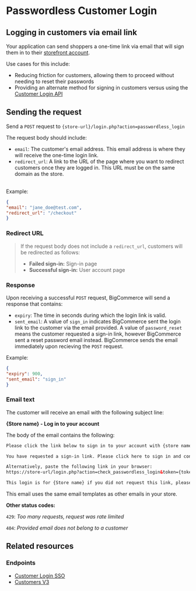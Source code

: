# Passwordless Customer Login



## Logging in customers via email link
Your application can send shoppers a one-time link via email that will sign them in to their [storefront account](https://support.bigcommerce.com/s/article/Customer-Account-Creation).

Use cases for this include:
* Reducing friction for customers, allowing them to proceed without needing to reset their passwords
* Providing an alternate method for signing in customers versus using the [Customer Login API](https://developer.bigcommerce.com/api-docs/customers/customer-login-api)

## Sending the request

Send a `POST` request to 
`{store-url}/login.php?action=passwordless_login`

The request body should include:
* `email`: The customer's email address. This email address is where they will receive the one-time login link.
* `redirect_url`: A link to the URL of the page where you want to redirect customers once they are logged in. This URL must be on the same domain as the store.
<br>
Example: 
<br>

```json
{
"email": "jane_doe@test.com",
"redirect_url": "/checkout"
}
```
<div class="HubBlock--callout">
<div class="CalloutBlock--">
<div class="HubBlock-content">
    
<!-- theme:  -->
### Redirect URL
> If the request body does not include a `redirect_url`, customers will be redirected as follows:
> <br>
> - **Failed sign-in:** Sign-in page
> - **Successful sign-in:** User account page

</div>
</div>
</div>

### Response
Upon receiving a successful `POST` request, BigCommerce will send a response that contains:

* `expiry`: The time in seconds during which the login link is valid.
* `sent_email`: A value of `sign_in` indicates BigCommerce sent the login link to the customer via the email provided. A value of `password_reset` means the customer requested a sign-in link, however BigCommerce sent a reset password email instead. BigCommerce sends the email immediately upon recieving the `POST` request.

Example:

```json
{
"expiry": 900,
"sent_email": "sign_in"
}
```

### Email text

The customer will receive an email with the following subject line:

**{Store name} - Log in to your account**

The body of the email contains the following:

```html
Please click the link below to sign in to your account with {store name}.

You have requested a sign-in link. Please click here to sign in and continue.

Alternatively, paste the following link in your browser:
https://store-url/login.php?action=check_passwordless_login&token={token}&redirectUrl={redirect_URL}

This login is for {Store name} if you did not request this link, please ignore this email. Your account is still secure.
```
This email uses the same email templates as other emails in your store.

**Other status codes:**

`429`: *Too many requests, request was rate limited*

`404`: *Provided email does not belong to a customer*

## Related resources

### Endpoints
* [Customer Login SSO](https://developer.bigcommerce.com/api-reference/storefront/customer-login-sso)
* [Customers V3](https://developer.bigcommerce.com/api-reference/store-management/customers-v3)
